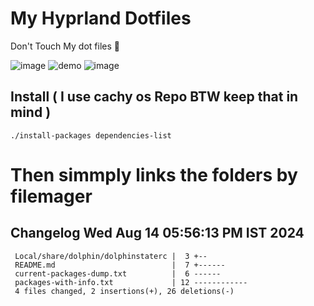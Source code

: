 # My Hyprland Dotfiles
  Don't Touch My dot files 🙂
 

  ![image](https://github.com/ALEX5402/dotfiles/assets/76860596/2fbe6020-4d76-4cf7-b052-58ff43cda405)
  ![demo](https://github.com/ALEX5402/dotfiles/assets/76860596/ff68bba7-e8da-49d3-a716-3ed3d73cfc25)
  ![image](https://github.com/user-attachments/assets/58bdee5f-34e9-463c-a7cc-23fa15c43012)


## Install ( I use cachy os Repo BTW keep that in mind )
``` ./install-packages dependencies-list ```

# Then simmply links the folders by filemager
 
## Changelog Wed Aug 14 05:56:13 PM IST 2024
```
 Local/share/dolphin/dolphinstaterc |  3 +--
 README.md                          |  7 +------
 current-packages-dump.txt          |  6 ------
 packages-with-info.txt             | 12 ------------
 4 files changed, 2 insertions(+), 26 deletions(-)
```
 
